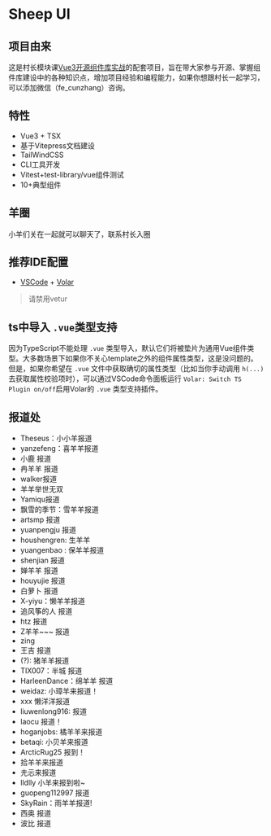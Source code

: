 # Sheep UI

## 项目由来

这是村长模块课[Vue3开源组件库实战](https://duz.h5.xeknow.com/s/4dLsZR)的配套项目，旨在带大家参与开源、掌握组件库建设中的各种知识点，增加项目经验和编程能力，如果你想跟村长一起学习，可以添加微信（fe_cunzhang）咨询。

## 特性

- Vue3 + TSX
- 基于Vitepress文档建设
- TailWindCSS
- CLI工具开发
- Vitest+test-library/vue组件测试
- 10+典型组件

## 羊圈

小羊们关在一起就可以聊天了，联系村长入圈

## 推荐IDE配置

- [VSCode](https://code.visualstudio.com/) + [Volar](https://marketplace.visualstudio.com/items?itemName=johnsoncodehk.volar)

> 请禁用vetur

## ts中导入 `.vue`类型支持

因为TypeScript不能处理 `.vue` 类型导入，默认它们将被垫片为通用Vue组件类型。大多数场景下如果你不关心template之外的组件属性类型，这是没问题的。但是，如果你希望在 `.vue` 文件中获取确切的属性类型（比如当你手动调用 `h(...)`去获取属性校验项时），可以通过VSCode命令面板运行 `Volar: Switch TS Plugin on/off`启用Volar的 `.vue` 类型支持插件。

## 报道处

- Theseus：小小羊报道
- yanzefeng：喜羊羊报道
- 小鹿 报道
- 冉羊羊 报道
- walker报道
- 羊羊举世无双
- Yamiqu报道
- 飘雪的季节：雪羊羊报道
- artsmp 报道
- yuanpengju 报道
- houshengren: 生羊羊
- yuangenbao : 保羊羊报道
- shenjian 报道
- 婵羊羊 报道
- houyujie 报道
- 白萝卜 报道
- X-yiyu：懒羊羊报道
- 追风筝的人 报道
- htz 报道
- Z羊羊~~~ 报道
- zing
- 王吉 报道
- (?): 猪羊羊报道
- TIX007：半城 报道
- HarleenDance：绵羊羊  报道
- weidaz: 小璋羊来报道！
- xxx 懒洋洋报道
- liuwenlong916: 报道
- laocu 报道！
- hoganjobs: 橘羊羊来报道
- betaqi: 小贝羊来报道
- ArcticRug25 报到！
- 拾羊羊来报道
- 圥忈来报道
- lldlly 小羊来报到啦~
- guopeng112997 报道
- SkyRain：雨羊羊报道!
- 西奥 报道
- 波比 报道
